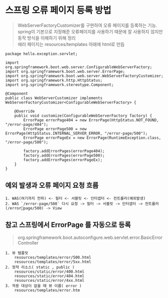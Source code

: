 # 스프링 오류 페이지 등록 방법
> WebServerFactoryCustomizer를 구현하여 오류 페이지를 등록하는 기능. spring이 기본으로 지정해준 오류페이지를 사용하기 때문에 잘 사용하지 않지만 동작 방식을 이해하기 위해 정리  
> 애러 페이지는 resources/templates 아래에 html로 만듬  



```
package hello.exception.servlet;

import org.springframework.boot.web.server.ConfigurableWebServerFactory;
import org.springframework.boot.web.server.ErrorPage;
import org.springframework.boot.web.server.WebServerFactoryCustomizer;
import org.springframework.http.HttpStatus;
import org.springframework.stereotype.Component;

@Component
public class WebServerCustomizer implements WebServerFactoryCustomizer<ConfigurableWebServerFactory> {

    @Override
    public void customize(ConfigurableWebServerFactory factory) {
        ErrorPage errorPage404 = new ErrorPage(HttpStatus.NOT_FOUND, "/error-page/404");
        ErrorPage errorPage500 = new ErrorPage(HttpStatus.INTERNAL_SERVER_ERROR, "/error-page/500");
        ErrorPage errorPageEx = new ErrorPage(RuntimeException.class, "/error-page/500");

        factory.addErrorPages(errorPage404);
        factory.addErrorPages(errorPage500);
        factory.addErrorPages(errorPageEx);
    }
}
```

## 예외 발생과 오류 페이지 요청 흐름
```
1. WAS(여기까지 전파) <- 필터 <- 서블릿 <- 인터셉터 <- 컨트롤러(예외발생)
2. WAS `/error-page/500` 다시 요청 -> 필터 -> 서블릿 -> 인터셉터 -> 컨트롤러(/errorpage/500) -> View
```


## 참고 스프링에서 ErrorPage 를 자동으로 등록 
> org.springframework.boot.autoconfigure.web.servlet.error.BasicErrorController
```
1. 뷰 템플릿
    resources/templates/error/500.html
    resources/templates/error/5xx.html
2. 정적 리소스( static , public )
    resources/static/error/400.html
    resources/static/error/404.html
    resources/static/error/4xx.html
3. 적용 대상이 없을 때 뷰 이름( error )
    resources/templates/error.htm
```

